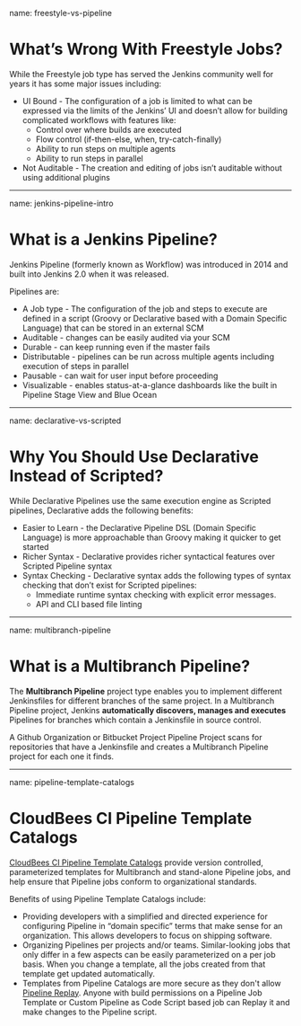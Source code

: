 name: freestyle-vs-pipeline

# What’s Wrong With Freestyle Jobs?

While the Freestyle job type has served the Jenkins community well for years it has some major issues including:

* UI Bound - The configuration of a job is limited to what can be expressed via the limits of the Jenkins’ UI and doesn’t allow for building complicated workflows with features like:
    * Control over where builds are executed
    * Flow control (if-then-else, when, try-catch-finally) 
    * Ability to run steps on multiple agents
    * Ability to run steps in parallel
* Not Auditable - The creation and editing of jobs isn’t auditable without using additional plugins

---
name: jenkins-pipeline-intro

# What is a Jenkins Pipeline?

Jenkins Pipeline (formerly known as Workflow) was introduced in 2014 and built into Jenkins 2.0 when it was released.

Pipelines are:

* A Job type - The configuration of the job and steps to execute are defined in a script (Groovy or Declarative based with a Domain Specific Language) that can be stored in an external SCM
* Auditable - changes can be easily audited via your SCM
* Durable - can keep running even if the master fails
* Distributable - pipelines can be run across multiple agents including
execution of steps in parallel
* Pausable - can wait for user input before proceeding
* Visualizable - enables status-at-a-glance dashboards like the built in
Pipeline Stage View and Blue Ocean

---
name: declarative-vs-scripted

#  Why You Should Use Declarative Instead of Scripted?

While Declarative Pipelines use the same execution engine as Scripted pipelines,  Declarative adds the following benefits:

* Easier to Learn - the Declarative Pipeline DSL (Domain Specific Language) is more approachable than Groovy making it quicker to get started
* Richer Syntax - Declarative provides richer syntactical features over Scripted Pipeline syntax
* Syntax Checking - Declarative syntax adds the following types of syntax checking that don’t exist for Scripted pipelines:
    * Immediate runtime syntax checking with explicit error messages.
    * API and CLI based file linting

---
name: multibranch-pipeline

# What is a Multibranch Pipeline?

The **Multibranch Pipeline** project type enables you to implement different Jenkinsfiles for different branches of the same project. In a Multibranch Pipeline project, Jenkins **automatically discovers, manages and executes** Pipelines for branches which contain a Jenkinsfile in source control.

A Github Organization or Bitbucket Project Pipeline Project scans for repositories that have a Jenkinsfile and creates a Multibranch Pipeline project for each one it finds.
 
---
name: pipeline-template-catalogs

# CloudBees CI Pipeline Template Catalogs

[CloudBees CI Pipeline Template Catalogs](https://docs.cloudbees.com/docs/admin-resources/latest/pipeline-templates-user-guide/setting-up-a-pipeline-template-catalog) provide version controlled, parameterized templates for Multibranch and stand-alone Pipeline jobs, and help ensure that Pipeline jobs conform to organizational standards.

Benefits of using Pipeline Template Catalogs include:

* Providing developers with a simplified and directed experience for configuring Pipeline in “domain specific” terms that make sense for an organization. This allows developers to focus on shipping software.
* Organizing Pipelines per projects and/or teams. Similar-looking jobs that only differ in a few aspects can be easily parameterized on a per job basis. When you change a template, all the jobs created from that template get updated automatically.
* Templates from Pipeline Catalogs are more secure as they don't allow [Pipeline Replay](https://www.jenkins.io/doc/book/pipeline/development/#replay). Anyone with build permissions on a Pipeline Job Template or Custom Pipeline as Code Script based job can Replay it and make changes to the Pipeline script.
 
 
